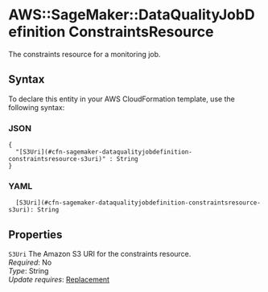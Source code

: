 # AWS::SageMaker::DataQualityJobDefinition ConstraintsResource<a name="aws-properties-sagemaker-dataqualityjobdefinition-constraintsresource"></a>

The constraints resource for a monitoring job\.

## Syntax<a name="aws-properties-sagemaker-dataqualityjobdefinition-constraintsresource-syntax"></a>

To declare this entity in your AWS CloudFormation template, use the following syntax:

### JSON<a name="aws-properties-sagemaker-dataqualityjobdefinition-constraintsresource-syntax.json"></a>

```
{
  "[S3Uri](#cfn-sagemaker-dataqualityjobdefinition-constraintsresource-s3uri)" : String
}
```

### YAML<a name="aws-properties-sagemaker-dataqualityjobdefinition-constraintsresource-syntax.yaml"></a>

```
  [S3Uri](#cfn-sagemaker-dataqualityjobdefinition-constraintsresource-s3uri): String
```

## Properties<a name="aws-properties-sagemaker-dataqualityjobdefinition-constraintsresource-properties"></a>

`S3Uri`  <a name="cfn-sagemaker-dataqualityjobdefinition-constraintsresource-s3uri"></a>
The Amazon S3 URI for the constraints resource\.  
*Required*: No  
*Type*: String  
*Update requires*: [Replacement](https://docs.aws.amazon.com/AWSCloudFormation/latest/UserGuide/using-cfn-updating-stacks-update-behaviors.html#update-replacement)